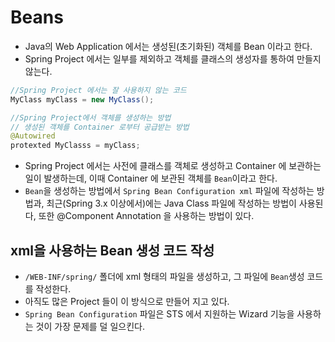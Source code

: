 # Beans
- Java의 Web Application 에서는 생성된(초기화된) 객체를 Bean 이라고 한다.
- Spring Project 에서는 일부를 제외하고 객체를 클래스의 생성자를 통하여 만들지 않는다.

```Java
//Spring Project 에서는 잘 사용하지 않는 코드
MyClass myClass = new MyClass();

//Spring Project에서 객체를 생성하는 방법
// 생성된 객체를 Container 로부터 공급받는 방법
@Autowired
protexted MyClasss = myClass;
```

- Spring Project 에서는 사전에 클래스를 객체로 생성하고 Container 에 보관하는 일이 발생하는데,
  이때 Container 에 보관된 객체를 `Bean`이라고 한다.
- `Bean`을 생성하는 방법에서 `Spring Bean Configuration xml` 파일에 작성하는 방법과, 
  최근(Spring 3.x 이상에서)에는 Java Class 파일에 작성하는 방법이 사용된다, 
  또한 @Component Annotation 을 사용하는 방법이 있다.

## xml을 사용하는 Bean 생성 코드 작성
- `/WEB-INF/spring/` 폴더에 xml 형태의 파일을 생성하고, 그 파일에 `Bean`생성 코드를 작성한다.
- 아직도 많은 Project 들이 이 방식으로 만들어 지고 있다.
- `Spring Bean Configuration` 파일은 STS 에서 지원하는 Wizard 기능을 사용하는 것이 가장 문제를 덜 일으킨다.



